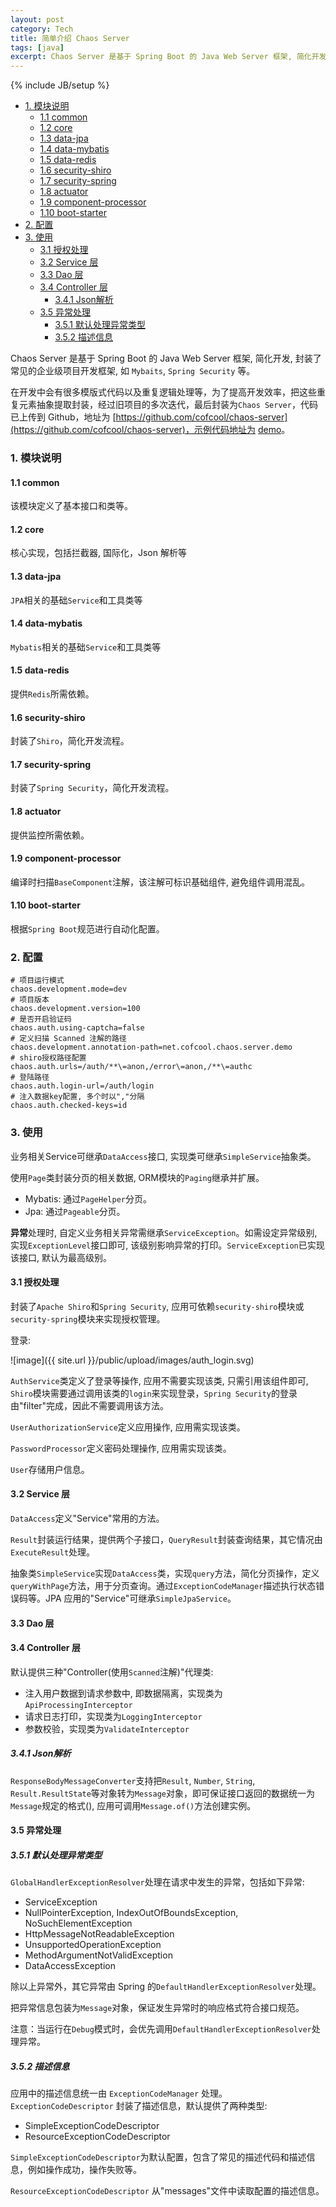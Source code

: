 ```yaml
---
layout: post
category: Tech
title: 简单介绍 Chaos Server
tags: [java]
excerpt: Chaos Server 是基于 Spring Boot 的 Java Web Server 框架, 简化开发, 封装了常见的企业级项目开发框架, 如 Mybaits, Spring Security 等。
---
```


{% include JB/setup %}


<!-- @import "[TOC]" {cmd="toc" depthFrom=2 depthTo=6 orderedList=false} -->

<!-- code_chunk_output -->

- [ 1. 模块说明](#1-模块说明)
  - [ 1.1 common](#11-common)
  - [ 1.2 core](#12-core)
  - [ 1.3 data-jpa](#13-data-jpa)
  - [ 1.4 data-mybatis](#14-data-mybatis)
  - [ 1.5 data-redis](#15-data-redis)
  - [ 1.6 security-shiro](#16-security-shiro)
  - [ 1.7 security-spring](#17-security-spring)
  - [ 1.8 actuator](#18-actuator)
  - [ 1.9 component-processor](#19-component-processor)
  - [ 1.10 boot-starter](#110-boot-starter)
- [ 2. 配置 ](#2-配置)
- [ 3. 使用](#3-使用)
  - [ 3.1 授权处理](#31-授权处理)
  - [ 3.2 Service 层](#32-service-层)
  - [ 3.3 Dao 层](#33-dao-层)
  - [ 3.4 Controller 层](#34-controller-层)
    - [ 3.4.1 Json解析](#341-json解析)
  - [ 3.5 异常处理](#35-异常处理)
    - [ 3.5.1 默认处理异常类型](#351-默认处理异常类型)
    - [ 3.5.2 描述信息](#352-描述信息)

<!-- /code_chunk_output -->

Chaos Server 是基于 Spring Boot 的 Java Web Server 框架, 简化开发, 封装了常见的企业级项目开发框架, 如 `Mybaits`, `Spring Security` 等。

在开发中会有很多模版式代码以及重复逻辑处理等，为了提高开发效率，把这些重复元素抽象提取封装，经过旧项目的多次迭代，最后封装为`Chaos Server`，代码已上传到 Github，地址为 [https://github.com/cofcool/chaos-server](https://github.com/cofcool/chaos-server)，示例代码地址为 [demo](https://github.com/cofcool/chaos-server/tree/master/demo)。

### 1. 模块说明


#### 1.1 common

该模块定义了基本接口和类等。

#### 1.2 core

核心实现，包括拦截器, 国际化，Json 解析等

#### 1.3 data-jpa

`JPA`相关的基础`Service`和工具类等

#### 1.4 data-mybatis

`Mybatis`相关的基础`Service`和工具类等

#### 1.5 data-redis

提供`Redis`所需依赖。

#### 1.6 security-shiro

封装了`Shiro`，简化开发流程。

#### 1.7 security-spring

封装了`Spring Security`，简化开发流程。

#### 1.8 actuator

提供监控所需依赖。

#### 1.9 component-processor

编译时扫描`BaseComponent`注解，该注解可标识基础组件, 避免组件调用混乱。

#### 1.10 boot-starter

根据`Spring Boot`规范进行自动化配置。

### 2. 配置 


```properties
# 项目运行模式
chaos.development.mode=dev
# 项目版本
chaos.development.version=100
# 是否开启验证码
chaos.auth.using-captcha=false
# 定义扫描 Scanned 注解的路径
chaos.development.annotation-path=net.cofcool.chaos.server.demo
# shiro授权路径配置
chaos.auth.urls=/auth/**\=anon,/error\=anon,/**\=authc
# 登陆路径
chaos.auth.login-url=/auth/login
# 注入数据key配置, 多个时以","分隔
chaos.auth.checked-keys=id
```

### 3. 使用

业务相关Service可继承`DataAccess`接口, 实现类可继承`SimpleService`抽象类。


使用`Page`类封装分页的相关数据, ORM模块的`Paging`继承并扩展。

* Mybatis: 通过`PageHelper`分页。
* Jpa: 通过`Pageable`分页。

**异常**处理时, 自定义业务相关异常需继承`ServiceException`。如需设定异常级别, 实现`ExceptionLevel`接口即可, 该级别影响异常的打印。`ServiceException`已实现该接口, 默认为最高级别。

#### 3.1 授权处理

封装了`Apache Shiro`和`Spring Security`, 应用可依赖`security-shiro`模块或`security-spring`模块来实现授权管理。

登录:

![image]({{ site.url }}/public/upload/images/auth_login.svg)

`AuthService`类定义了登录等操作, 应用不需要实现该类, 只需引用该组件即可, `Shiro`模块需要通过调用该类的`login`来实现登录，`Spring Security`的登录由"filter"完成，因此不需要调用该方法。

`UserAuthorizationService`定义应用操作, 应用需实现该类。

`PasswordProcessor`定义密码处理操作, 应用需实现该类。

`User`存储用户信息。

#### 3.2 Service 层

`DataAccess`定义"Service"常用的方法。

`Result`封装运行结果，提供两个子接口，`QueryResult`封装查询结果，其它情况由`ExecuteResult`处理。

抽象类`SimpleService`实现`DataAccess`类，实现`query`方法，简化分页操作，定义`queryWithPage`方法，用于分页查询。通过`ExceptionCodeManager`描述执行状态错误码等。JPA 应用的"Service"可继承`SimpleJpaService`。

#### 3.3 Dao 层

#### 3.4 Controller 层

默认提供三种"Controller(使用`Scanned`注解)"代理类:

* 注入用户数据到请求参数中, 即数据隔离，实现类为`ApiProcessingInterceptor`
* 请求日志打印，实现类为`LoggingInterceptor`
* 参数校验，实现类为`ValidateInterceptor`

##### 3.4.1 Json解析

`ResponseBodyMessageConverter`支持把`Result`, `Number`, `String`, `Result.ResultState`等对象转为`Message`对象，即可保证接口返回的数据统一为`Message`规定的格式(), 应用可调用`Message.of()`方法创建实例。


#### 3.5 异常处理

##### 3.5.1 默认处理异常类型

`GlobalHandlerExceptionResolver`处理在请求中发生的异常，包括如下异常:

* ServiceException
* NullPointerException, IndexOutOfBoundsException,  NoSuchElementException
* HttpMessageNotReadableException
* UnsupportedOperationException
* MethodArgumentNotValidException
* DataAccessException

除以上异常外，其它异常由 Spring 的`DefaultHandlerExceptionResolver`处理。

把异常信息包装为`Message`对象，保证发生异常时的响应格式符合接口规范。

注意：当运行在`Debug`模式时，会优先调用`DefaultHandlerExceptionResolver`处理异常。

##### 3.5.2 描述信息

应用中的描述信息统一由 `ExceptionCodeManager` 处理。`ExceptionCodeDescriptor` 封装了描述信息，默认提供了两种类型:

* SimpleExceptionCodeDescriptor
* ResourceExceptionCodeDescriptor

`SimpleExceptionCodeDescriptor`为默认配置，包含了常见的描述代码和描述信息，例如操作成功，操作失败等。

`ResourceExceptionCodeDescriptor` 从"messages"文件中读取配置的描述信息。
